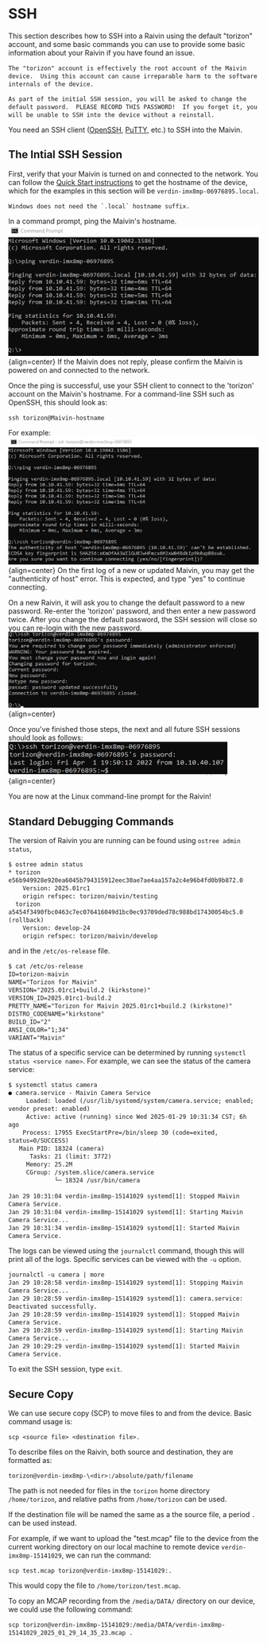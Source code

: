# SSH
This section describes how to SSH into a Raivin using the default "torizon" account, and some basic commands you can use to provide some basic information about your Raivin if you have found an issue.
```{warning}
The "torizon" account is effectively the root account of the Maivin device.  Using this account can cause irreparable harm to the software internals of the device. 
```
```{warning}
As part of the initial SSH session, you will be asked to change the default password.  PLEASE RECORD THIS PASSWORD!  If you forget it, you will be unable to SSH into the device without a reinstall.  
```
You need an SSH client ([OpenSSH][openssh], [PuTTY][putty], etc.) to SSH into the Maivin.

## The Intial SSH Session
First, verify that your Maivin is turned on and connected to the network.  You can follow the [Quick Start instructions](./quickstart.md#on-boot-up) to get the hostname of the device, which for the examples in this section will be `verdin-imx8mp-06976895.local`.
```{tip}
Windows does not need the `.local` hostname suffix.
```
In a command prompt, ping the Maivin's hostname.  
![ping results](static/ssh-ping.png){align=center}
If the Maivin does not reply, please confirm the Maivin is powered on and connected to the network.

Once the ping is successful, use your SSH client to connect to the 'torizon' account on the Maivin's hostname.  For a command-line SSH such as OpenSSH, this should look as:

```shell
ssh torizon@Maivin-hostname
```
For example:  
![are you sure?](static/ssh-areYouSure.png){align=center}
On the first log of a new or updated Maivin, you may get the "authenticity of host" error.  This is expected, and type "yes" to continue connecting.

On a new Raivin, it will ask you to change the default password to a new password.  Re-enter the 'torizon' password, and then enter a new password twice.  After you change the default password, the SSH session will close so you can re-login with the new password.  
![new password](static/ssh-changePassword.png){align=center}

Once you've finished those steps, the next and all future SSH sessions should look as follows:  
![new password](static/ssh-login.png){align=center}

You are now at the Linux command-line prompt for the Raivin!

## Standard Debugging Commands
The version of Raivin you are running can be found using `ostree admin status`,
```shell
$ ostree admin status
* torizon e56b949928e920ea6045b794315912eec30ae7ae4aa157a2c4e96b4fd0b9b872.0
    Version: 2025.01rc1
    origin refspec: torizon/maivin/testing
  torizon a5454f3490fbc0463c7ec076416049d1bc0ec93709ded78c988bd17430054bc5.0 (rollback)
    Version: develop-24
    origin refspec: torizon/maivin/develop
```
and in the `/etc/os-release` file.
```shell
$ cat /etc/os-release
ID=torizon-maivin
NAME="Torizon for Maivin"
VERSION="2025.01rc1+build.2 (kirkstone)"
VERSION_ID=2025.01rc1-build.2
PRETTY_NAME="Torizon for Maivin 2025.01rc1+build.2 (kirkstone)"
DISTRO_CODENAME="kirkstone"
BUILD_ID="2"
ANSI_COLOR="1;34"
VARIANT="Maivin"
```
The status of a specific service can be determined by running `systemctl status <service name>`.  For example, we can see the status of the camera service:
```shell
$ systemctl status camera
● camera.service - Maivin Camera Service
     Loaded: loaded (/usr/lib/systemd/system/camera.service; enabled; vendor preset: enabled)
     Active: active (running) since Wed 2025-01-29 10:31:34 CST; 6h ago
    Process: 17955 ExecStartPre=/bin/sleep 30 (code=exited, status=0/SUCCESS)
   Main PID: 18324 (camera)
      Tasks: 21 (limit: 3772)
     Memory: 25.2M
     CGroup: /system.slice/camera.service
             └─ 18324 /usr/bin/camera

Jan 29 10:31:04 verdin-imx8mp-15141029 systemd[1]: Stopped Maivin Camera Service.
Jan 29 10:31:04 verdin-imx8mp-15141029 systemd[1]: Starting Maivin Camera Service...
Jan 29 10:31:34 verdin-imx8mp-15141029 systemd[1]: Started Maivin Camera Service.
```
The logs can be viewed using the `journalctl` command, though this will print all of the logs.  Specific services can be viewed with the `-u` option.
```shell
journalctl -u camera | more
Jan 29 10:28:58 verdin-imx8mp-15141029 systemd[1]: Stopping Maivin Camera Service...
Jan 29 10:28:59 verdin-imx8mp-15141029 systemd[1]: camera.service: Deactivated successfully.
Jan 29 10:28:59 verdin-imx8mp-15141029 systemd[1]: Stopped Maivin Camera Service.
Jan 29 10:28:59 verdin-imx8mp-15141029 systemd[1]: Starting Maivin Camera Service...
Jan 29 10:29:29 verdin-imx8mp-15141029 systemd[1]: Started Maivin Camera Service.
```
To exit the SSH session, type `exit`.

## Secure Copy
We can use secure copy (SCP) to move files to and from the device.  Basic command usage is:
```shell
scp <source file> <destination file>.
```
To describe files on the Raivin, both source and destination, they are formatted as:
```
torizon@verdin-imx8mp-\<dir>:/absolute/path/filename
```
The path is not needed for files in the `torizon` home directory `/home/torizon`, and relative paths from `/home/torizon` can be used.

If the destination file will be named the same as a the source file, a period `.` can be used instead.

For example, if we want to upload the "test.mcap" file to the device from the current working directory on our local machine to remote device `verdin-imx8mp-15141029`, we can run the command:
```
scp test.mcap torizon@verdin-imx8mp-15141029:.
```
This would copy the file to `/home/torizon/test.mcap`.

To copy an MCAP recording from the `/media/DATA/` directory on our device, we could use the following command:
```
scp torizon@verdin-imx8mp-15141029:/media/DATA/verdin-imx8mp-15141029_2025_01_29_14_35_23.mcap .
```

[openssh]: https://www.openssh.com/
[putty]: https://www.putty.org/